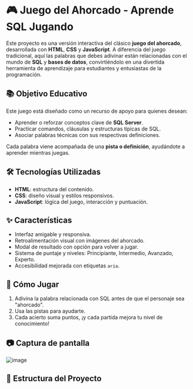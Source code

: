 # 🎮 Juego del Ahorcado - Aprende SQL Jugando

Este proyecto es una versión interactiva del clásico **juego del ahorcado**, desarrollada con **HTML**, **CSS** y **JavaScript**. A diferencia del juego tradicional, aquí las palabras que debes adivinar están relacionadas con el mundo de **SQL** y **bases de datos**, convirtiéndolo en una divertida herramienta de aprendizaje para estudiantes y entusiastas de la programación.

## 📚 Objetivo Educativo

Este juego está diseñado como un recurso de apoyo para quienes desean:

- Aprender o reforzar conceptos clave de **SQL Server**.
- Practicar comandos, cláusulas y estructuras típicas de SQL.
- Asociar palabras técnicas con sus respectivas definiciones.

Cada palabra viene acompañada de una **pista o definición**, ayudándote a aprender mientras juegas.

## 🛠️ Tecnologías Utilizadas

- **HTML**: estructura del contenido.
- **CSS**: diseño visual y estilos responsivos.
- **JavaScript**: lógica del juego, interacción y puntuación.

## ✨ Características

- Interfaz amigable y responsiva.
- Retroalimentación visual con imágenes del ahorcado.
- Modal de resultado con opción para volver a jugar.
- Sistema de puntaje y niveles: Principiante, Intermedio, Avanzado, Experto.
- Accesibilidad mejorada con etiquetas `aria`.

## 🚀 Cómo Jugar

1. Adivina la palabra relacionada con SQL antes de que el personaje sea "ahorcado".
2. Usa las pistas para ayudarte.
3. Cada acierto suma puntos, ¡y cada partida mejora tu nivel de conocimiento!

## 📷 Captura de pantalla

![image](https://github.com/user-attachments/assets/6d399ad2-c698-459c-b629-6b5917de7c37)


## 📂 Estructura del Proyecto

